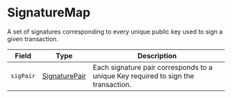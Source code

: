 # SignatureMap

A set of signatures corresponding to every unique public key used to sign a given transaction.

| Field     | Type                                 | Description                                                                                       |
| --------- | ------------------------------------ | ------------------------------------------------------------------------------------------------- |
| `sigPair` | ​[SignaturePair](signature-pair.md)​ | Each signature pair corresponds to a unique Key required to sign the transaction. |

